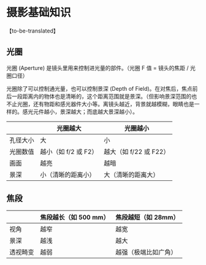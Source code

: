 # 摄影基础知识

【to-be-translated】

## 光圈

光圈 (Aperture) 是镜头里用来控制进光量的部件。（光圈 F 值 = 镜头的焦距 / 光圈口径）

光圈除了可以控制通光量，也可以控制景深 (Depth of Field)。在对焦后，焦点前后一段距离内的物体也是清晰的，这个距离范围就是景深。（但影响景深范围的也不止光圈，还有物距和感光器件大小等。离镜头越近，背景就越模糊，眼睛也是一样的。感光元件越小，景深越大；而底越大景深越小）。

|          | 光圈越大             | 光圈越小               |
| -------- | -------------------- | ---------------------- |
| 孔径大小 | 大                   | 小                     |
| 光圈数值 | 越小（如 f/2 或 F2） | 越大（如 f/22 或 F22） |
| 画面     | 越亮                 | 越暗                   |
| 景深     | 小（清晰的距离小）   | 大（清晰的距离大）     |

## 焦段

|          | 焦段越长（如 500 mm） | 焦段越短（如 28mm）  |
| -------- | --------------------- | -------------------- |
| 视角     | 越窄                  | 越宽                 |
| 景深     | 越浅                  | 越大                 |
| 透视畸变 | 越弱                  | 越强（极端比如广角） |
